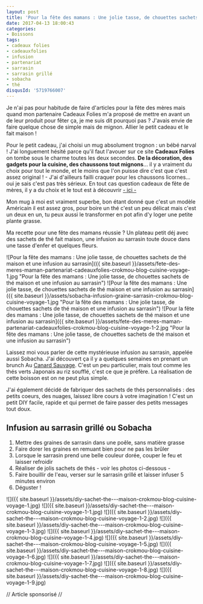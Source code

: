 ```yaml
---
layout: post
title: 'Pour la fête des mamans : Une jolie tasse, de chouettes sachets de thé maison et une infusion au sarrasin'
date: 2017-04-13 18:00:43
categories: 
- Boissons
tags: 
- cadeaux folies
- cadeauxfolies
- infusion
- partenariat
- sarrasin
- sarrasin grillé
- sobacha
- thé
disqusId: '5719766007'
---
```


Je n'ai pas pour habitude de faire d'articles pour la fête des mères mais quand mon partenaire Cadeaux Folies m'a proposé de mettre en avant un de leur produit pour fêter ça, je me suis dit pourquoi pas ? J'avais envie de faire quelque chose de simple mais de mignon. Allier le petit cadeau et le fait maison !

Pour le petit cadeau, j'ai choisi un mug absolument trognon : un bébé narval ! J'ai longuement hésité parce qu'il faut l'avouer sur ce site **Cadeaux Folies** on tombe sous le charme toutes les deux secondes. **De la décoration, des gadgets pour la cuisine, des chaussons tout mignons**... il y a vraiment du choix pour tout le monde, et le moins que l'on puisse dire c'est que c'est assez original ! - J'ai d'ailleurs failli craquer pour les chaussons licornes... oui je sais c'est pas très sérieux. En tout cas question cadeaux de fête de mères, il y a du choix et le tout est à découvrir [- ici -](https://www.cadeauxfolies.fr/cadeaux-pour-la-fete-des-meres)

Mon mug à moi est vraiment superbe, bon étant donné que c'est un modèle Américain il est assez gros, pour boire un thé c'est un peu délicat mais c'est un deux en un, tu peux aussi le transformer en pot afin d'y loger une petite plante grasse.

Ma recette pour une fête des mamans réussie ? Un plateau petit déj avec des sachets de thé fait maison, une infusion au sarrasin toute douce dans une tasse d'enfer et quelques fleurs.

![Pour la fête des mamans : Une jolie tasse, de chouettes sachets de thé maison et une infusion au sarrasin]({{ site.baseurl }}/assets/fete-des-meres-maman-partenariat-cadeauxfolies-crokmou-blog-cuisine-voyage-1.jpg "Pour la fête des mamans : Une jolie tasse, de chouettes sachets de thé maison et une infusion au sarrasin") ![Pour la fête des mamans : Une jolie tasse, de chouettes sachets de thé maison et une infusion au sarrasin]({{ site.baseurl }}/assets/sobacha-infusion-graine-sarrasin-crokmou-blog-cuisine-voyage-1.jpg "Pour la fête des mamans : Une jolie tasse, de chouettes sachets de thé maison et une infusion au sarrasin") ![Pour la fête des mamans : Une jolie tasse, de chouettes sachets de thé maison et une infusion au sarrasin]({{ site.baseurl }}/assets/fete-des-meres-maman-partenariat-cadeauxfolies-crokmou-blog-cuisine-voyage-1-2.jpg "Pour la fête des mamans : Une jolie tasse, de chouettes sachets de thé maison et une infusion au sarrasin")

Laissez moi vous parler de cette mystérieuse infusion au sarrasin, appelée aussi Sobacha. J'ai découvert ça il y a quelques semaines en prenant un brunch Au [Canard Sauvage](https://www.canardsauvage.org/). C'est un peu particulier, mais tout comme les thés verts Japonais au riz soufflé, c'est ce que je préfère. La réalisation de cette boisson est on ne peut plus simple.

J'ai également décidé de fabriquer des sachets de thés personnalisés : des petits coeurs, des nuages, laissez libre cours à votre imagination ! C'est un petit DIY facile, rapide et qui permet de faire passer des petits messages tout doux.

## **Infusion au sarrasin grillé ou Sobacha**

1.  Mettre des graines de sarrasin dans une poêle, sans matière grasse
2.  Faire dorer les graines en remuant bien pour ne pas les brûler
3.  Lorsque le sarrasin prend une belle couleur dorée, couper le feu et laisser refroidir
4.  Réaliser de jolis sachets de thés - voir les photos ci-dessous -
5.  Faire bouillir de l'eau, verser sur le sarrasin grillé et laisser infuser 5 minutes environ
6.  Déguster !

![]({{ site.baseurl }}/assets/diy-sachet-the---maison-crokmou-blog-cuisine-voyage-1.jpg) ![]({{ site.baseurl }}/assets/diy-sachet-the---maison-crokmou-blog-cuisine-voyage-1-1.jpg) ![]({{ site.baseurl }}/assets/diy-sachet-the---maison-crokmou-blog-cuisine-voyage-1-2.jpg) ![]({{ site.baseurl }}/assets/diy-sachet-the---maison-crokmou-blog-cuisine-voyage-1-3.jpg) ![]({{ site.baseurl }}/assets/diy-sachet-the---maison-crokmou-blog-cuisine-voyage-1-4.jpg) ![]({{ site.baseurl }}/assets/diy-sachet-the---maison-crokmou-blog-cuisine-voyage-1-5.jpg) ![]({{ site.baseurl }}/assets/diy-sachet-the---maison-crokmou-blog-cuisine-voyage-1-6.jpg) ![]({{ site.baseurl }}/assets/diy-sachet-the---maison-crokmou-blog-cuisine-voyage-1-7.jpg) ![]({{ site.baseurl }}/assets/diy-sachet-the---maison-crokmou-blog-cuisine-voyage-1-8.jpg) ![]({{ site.baseurl }}/assets/diy-sachet-the---maison-crokmou-blog-cuisine-voyage-1-9.jpg)

// Article sponsorisé //